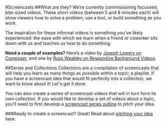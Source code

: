 #Screencasts
##What are they?
We’re currently commissioning focussed, bite-sized videos. These short videos (between 5 and 8 minutes each) will show viewers how to solve a problem, use a tool, or build something as you work. 

The inspiration for these informal videos is something you’ve likely experienced: the ease with which we learn when a friend or coworker sits down with us and teaches us how to do something. 

**Need a couple of examples?** Here’s a video by [Joseph Lowery on Composer](https://www.sitepoint.com/premium/screencasts/php-dependencies-made-easy-with-composer), and one by [Russ Weakley on Responsive Background Videos](https://www.sitepoint.com/premium/screencasts/web-elements-with-responsive-background-videos).  

##Series and Collections
Collections are a compilation of screencasts that will help you learn as many things as possible within a topic; a playlist. If you have a screencast idea that would fit perfectly into a collection, we want to know about it! Let's get it done.

You can also create a series of screencast videos that will in turn form its own collection. If you would like to develop a set of videos about a topic, you'll need to first develop a [screencast series outline](https://github.com/learnable-content/contributor-documentation/blob/master/Contributors/Screencasts.md) to pitch your idea.

###Ready to create a screencast?
Great! Read about [pitching your idea](https://github.com/learnable-content/contributor-documentation/blob/master/Contributors/Pitch.md) here.
